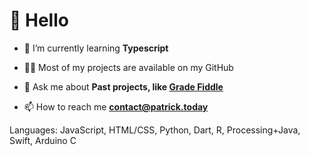 # 👋 Hello

- 🌱 I’m currently learning **Typescript**

- 👨‍💻 Most of my projects are available on my GitHub

- 💬 Ask me about **Past projects, like [Grade Fiddle](https://phultquist.github.io/gradefiddle)**

- 📫 How to reach me **contact@patrick.today**

Languages: JavaScript, HTML/CSS, Python, Dart, R, Processing+Java, Swift, Arduino C

